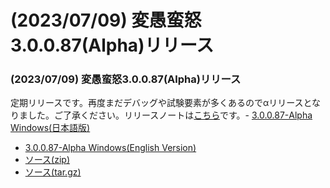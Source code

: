 # (2023/07/09) 変愚蛮怒3.0.0.87(Alpha)リリース

### (2023/07/09) 変愚蛮怒3.0.0.87(Alpha)リリース
定期リリースです。再度まだデバッグや試験要素が多くあるのでαリリースとなりました。ご了承ください。リリースノートは[こちら](https://github.com/hengband/hengband/releases/tag/3.0.0.87-Alpha)です。- [3.0.0.87-Alpha Windows(日本語版)](https://github.com/hengband/hengband/releases/download/3.0.0.87-Alpha/Hengband-3.0.0.87-Alpha-jp.zip)
- [3.0.0.87-Alpha Windows(English Version)](https://github.com/hengband/hengband/releases/download/3.0.0.87-Alpha/Hengband-3.0.0.87-Alpha-en.zip)
- [ソース(zip)](https://github.com/hengband/hengband/archive/refs/tags/3.0.0.87-Alpha.zip)
- [ソース(tar.gz)](https://github.com/hengband/hengband/archive/refs/tags/3.0.0.87-Alpha.tar.gz)

